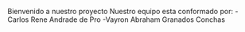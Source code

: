 Bienvenido a nuestro proyecto
Nuestro equipo esta conformado por: 
-Carlos Rene Andrade de Pro
-Vayron Abraham Granados Conchas